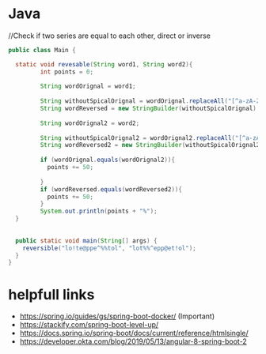 # Java

//Check if two series are equal to each other, direct or inverse

```java
public class Main {

  static void revesable(String word1, String word2){
         int points = 0;
         
         String wordOrignal = word1;
         
         String withoutSpicalOrignal = wordOrignal.replaceAll("[^a-zA-Z0-9]", "");
         String wordReversed = new StringBuilder(withoutSpicalOrignal).reverse().toString();
         
         String wordOrignal2 = word2;
         
         String withoutSpicalOrignal2 = wordOrignal2.replaceAll("[^a-zA-Z0-9]", "");
         String wordReversed2 = new StringBuilder(withoutSpicalOrignal2).reverse().toString();
         
         if (wordOrignal.equals(wordOrignal2)){
           points += 50;
           
         }
         if (wordReversed.equals(wordReversed2)){
           points += 50;
         }       
         System.out.println(points + "%");
  }
  
  
  public static void main(String[] args) {
    reversible("lo!te@ppe^%%tol", "lot%%^epp@et!ol");
  }
}

```

# helpfull links
* https://spring.io/guides/gs/spring-boot-docker/ (Important)
* https://stackify.com/spring-boot-level-up/
* https://docs.spring.io/spring-boot/docs/current/reference/htmlsingle/
* https://developer.okta.com/blog/2019/05/13/angular-8-spring-boot-2
